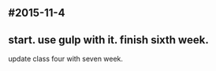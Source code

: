 #2015-11-4
-------
start.
use gulp with it.
finish sixth week.
-----
update class four with seven week.

